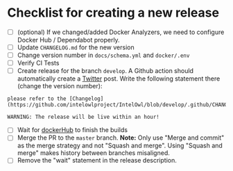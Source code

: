 # Checklist for creating a new release

- [ ] (optional) If we changed/added Docker Analyzers, we need to configure Docker Hub / Dependabot properly.
- [ ] Update `CHANGELOG.md` for the new version
- [ ] Change version number in `docs/schema.yml` and `docker/.env`
- [ ] Verify CI Tests
- [ ] Create release for the branch `develop`. A Github action should automatically create a [Twitter](https://twitter.com/intel_owl) post.
      Write the following statement there (change the version number):

```commandline
please refer to the [Changelog](https://github.com/intelowlproject/IntelOwl/blob/develop/.github/CHANGELOG.md#v331)

WARNING: The release will be live within an hour!
```

- [ ] Wait for [dockerHub](https://hub.docker.com/repository/docker/intelowlproject/intelowl) to finish the builds
- [ ] Merge the PR to the `master` branch. **Note:** Only use "Merge and commit" as the merge strategy and not "Squash and merge". Using "Squash and merge" makes history between branches misaligned.
- [ ] Remove the "wait" statement in the release description.